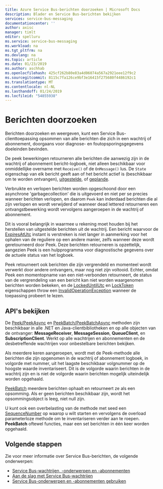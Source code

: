 ```yaml
---
title: Azure Service Bus-berichten doorzoeken | Microsoft Docs
description: Blader en Service Bus-berichten bekijken
services: service-bus-messaging
documentationcenter: ''
author: axisc
manager: timlt
editor: spelluru
ms.service: service-bus-messaging
ms.workload: na
ms.tgt_pltfrm: na
ms.devlang: na
ms.topic: article
ms.date: 01/23/2019
ms.author: aschhab
ms.openlocfilehash: 425cf262b80e83a4d06074a567a2921eee12f9c2
ms.sourcegitcommit: 8115c7fa126ce9bf3e16415f275680f4486192c1
ms.translationtype: MT
ms.contentlocale: nl-NL
ms.lasthandoff: 01/24/2019
ms.locfileid: "54855938"
---
```

# <a name="message-browsing"></a>Berichten doorzoeken

Berichten doorzoeken en weergeven, kunt een Service Bus-clienttoepassing opsommen van alle berichten die zich in een wachtrij of abonnement, doorgaans voor diagnose- en foutopsporingsgegevens doeleinden bevinden.

De peek bewerkingen retourneren alle berichten die aanwezig zijn in de wachtrij of abonnement bericht-logboek, niet alleen beschikbaar voor onmiddellijke overname met `Receive()` of de `OnMessage()` lus. De `State` eigenschap van elk bericht geeft aan of het bericht actief is (beschikbaar om te worden ontvangen), [uitgestelde](message-deferral.md), of [geplande](message-sequencing.md).

Verbruikte en verlopen berichten worden opgeschoond door een asynchrone 'garbagecollection' die is uitgevoerd en niet per se precies wanneer berichten verlopen, en daarom `Peek` kan inderdaad berichten die al zijn verlopen en wordt verwijderd of wanneer dead lettered retourneren een ontvangstbewerking wordt vervolgens aangeroepen in de wachtrij of abonnement.

Dit is vooral belangrijk in waarmee u rekening moet houden bij het herstellen van uitgestelde berichten uit de wachtrij. Een bericht waarvoor de [ExpiresAtUtc](/dotnet/api/microsoft.azure.servicebus.message.expiresatutc#Microsoft_Azure_ServiceBus_Message_ExpiresAtUtc) instant is verstreken is niet langer in aanmerking voor het ophalen van de reguliere op een andere manier, zelfs wanneer deze wordt geretourneerd door Peek. Deze berichten retourneren is opzettelijk, aangezien Peek is een hulpprogramma voor diagnostische gegevens over de actuele status van het logboek.

Peek retourneert ook berichten die zijn vergrendeld en momenteel wordt verwerkt door andere ontvangers, maar nog niet zijn voltooid. Echter, omdat Peek een momentopname van een niet-verbonden retourneert, de status van de vergrendeling van een bericht kan niet worden waargenomen berichten worden bekeken, en de [LockedUntilUtc](/dotnet/api/microsoft.azure.servicebus.message.systempropertiescollection.lockeduntilutc) en [LockToken](/dotnet/api/microsoft.azure.servicebus.message.systempropertiescollection.locktoken#Microsoft_Azure_ServiceBus_Message_SystemPropertiesCollection_LockToken) eigenschappen throw een [ InvalidOperationException](/dotnet/api/system.invalidoperationexception) wanneer de toepassing probeert te lezen.

## <a name="peek-apis"></a>API's bekijken

De [Peek/PeekAsync](/dotnet/api/microsoft.azure.servicebus.core.messagereceiver.peekasync#Microsoft_Azure_ServiceBus_Core_MessageReceiver_PeekAsync) en [PeekBatch/PeekBatchAsync](/dotnet/api/microsoft.servicebus.messaging.queueclient.peekbatchasync#Microsoft_ServiceBus_Messaging_QueueClient_PeekBatchAsync_System_Int64_System_Int32_) methoden zijn beschikbaar in alle .NET en Java-clientbibliotheken en op alle objecten van de ontvanger: **MessageReceiver**, **MessageSession**, **QueueClient**, en **SubscriptionClient**. Werkt op alle wachtrijen en abonnementen en de desbetreffende wachtrijen voor onbestelbare berichten bekijken.

Als meerdere keren aangeroepen, wordt met de Peek-methode alle berichten die zijn opgenomen in de wachtrij of abonnement logboek, in volgorde met nummer, uit het laagste beschikbaar volgnummer op de hoogste waarde inventariseert. Dit is de volgorde waarin berichten in de wachtrij zijn en is niet de volgorde waarin berichten mogelijk uiteindelijk worden opgehaald.

[PeekBatch](/dotnet/api/microsoft.servicebus.messaging.queueclient.peekbatch#Microsoft_ServiceBus_Messaging_QueueClient_PeekBatch_System_Int32_) meerdere berichten ophaalt en retourneert ze als een opsomming. Als er geen berichten beschikbaar zijn, wordt het opsommingsobject is leeg, niet null zijn.

U kunt ook een overbelasting van de methode met seed een [SequenceNumber](/dotnet/api/microsoft.azure.servicebus.message.systempropertiescollection.sequencenumber#Microsoft_Azure_ServiceBus_Message_SystemPropertiesCollection_SequenceNumber) op waarop u wilt starten en vervolgens de overload parameterloze methode om te inventariseren verder aan te roepen. **PeekBatch** oftewel functies, maar een set berichten in één keer worden opgehaald.

## <a name="next-steps"></a>Volgende stappen

Zie voor meer informatie over Service Bus-berichten, de volgende onderwerpen:

* [Service Bus-wachtrijen, -onderwerpen en -abonnementen](service-bus-queues-topics-subscriptions.md)
* [Aan de slag met Service Bus-wachtrijen](service-bus-dotnet-get-started-with-queues.md)
* [Service Bus-onderwerpen en -abonnementen gebruiken](service-bus-dotnet-how-to-use-topics-subscriptions.md)
